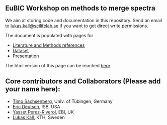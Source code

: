 ## EuBIC Workshop on methods to merge spectra

We aim at storing code and documentation in this repository. Send an email to lukas.kall@scilifelab.se if you want to get direct write permissions.

The document is populated with pages for

- [Literature and Methods references](literature)
- [Dataset](https://github.com/ypriverol/specpride/blob/master/datasets.md)
- [Presentation](https://docs.google.com/presentation/d/1f9gMnzccAfw_EnLuwh-cbEAngYUHMVzfp19Fa_9URrc/edit?usp=sharing)

The html version of this page can be reached [here](https://statisticalbiotechnology.github.io/specpride/)

## Core contributors and Collaborators (Please add your name here):

 - [Timo Sachsenberg](mailto:sachsenb@informatik.uni-tuebingen.de), Univ. of Tübingen, Germany
 - [Eric Deutsch](mailto:edeutsch@systemsbiology.org), ISB, USA
 - [Yasset Perez-Riverol](mailto:yperez@ebi.ac.uk), EBI, UK
 - [Lukas Käll](mailto:lukas.kall@scilifelab.se), KTH, Sweden

 
